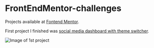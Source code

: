 # FrontEndMentor-challenges
Projects available at [Fontend Mentor](https://www.frontendmentor.io/challenges).

First project I finished was [social media dashboard with theme switcher](https://www.frontendmentor.io/challenges/social-media-dashboard-with-theme-switcher-6oY8ozp_H).



![Image of 1st project](https://res.cloudinary.com/dz209s6jk/image/upload/v1585840948/Challenges/q54sj6blz6155goee4jd.jpg)
